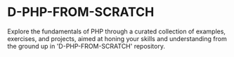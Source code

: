 # D-PHP-FROM-SCRATCH
Explore the fundamentals of PHP through a curated collection of examples, exercises, and projects, aimed at honing your skills and understanding from the ground up in 'D-PHP-FROM-SCRATCH' repository.
